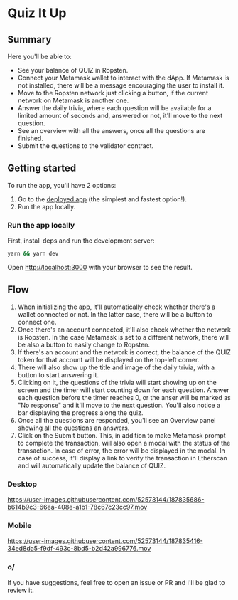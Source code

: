 # Quiz It Up

## Summary

Here you'll be able to:

- See your balance of QUIZ in Ropsten.
- Connect your Metamask wallet to interact with the dApp. If Metamask is not installed, there will be a message encouraging the user to install it.
- Move to the Ropsten network just clicking a button, if the current network on Metamask is another one.
- Answer the daily trivia, where each question will be available for a limited amount of seconds and, answered or not, it'll move to the next question.
- See an overview with all the answers, once all the questions are finished.
- Submit the questions to the validator contract. 

## Getting started

To run the app, you'll have 2 options:

1. Go to the [deployed app](https://quiz-it-up.vercel.app/) (the simplest and fastest option!).
2. Run the app locally.


### Run the app locally

First, install deps and run the development server:

```bash
yarn && yarn dev
```

Open [http://localhost:3000](http://localhost:3000) with your browser to see the result.

## Flow

1. When initializing the app, it'll automatically check whether there's a wallet connected or not. In the latter case, there will be a button to connect one.
2. Once there's an account connected, it'll also check whether the network is Ropsten. In the case Metamask is set to a different network, there will be also a button to easily change to Ropsten.
3. If there's an account and the network is correct, the balance of the QUIZ token for that account will be displayed on the top-left corner.
3. There will also show up the title and image of the daily trivia, with a button to start answering it.
4. Clicking on it, the questions of the trivia will start showing up on the screen and the timer will start counting down for each question. Answer each question before the timer reaches 0, or the anser will be marked as "No response" and it'll move to the next question. You'll also notice a bar displaying the progress along the quiz.
5. Once all the questions are responded, you'll see an Overview panel showing all the questions an answers.
6. Click on the Submit button. This, in addition to make Metamask prompt to complete the transaction, will also open a modal with the status of the transaction. In case of error, the error will be displayed in the modal. In case of success, it'll display a link to verify the transaction in Etherscan and will automatically update the balance of QUIZ.

### Desktop

https://user-images.githubusercontent.com/52573144/187835686-b614b9c3-66ea-408e-a1b1-78c67c23cc97.mov

### Mobile

https://user-images.githubusercontent.com/52573144/187835416-34ed8da5-f9df-493c-8bd5-b2d42a996776.mov

### o/
If you have suggestions, feel free to open an issue or PR and I'll be glad to review it.